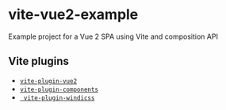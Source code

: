 # vite-vue2-example

Example project for a Vue 2 SPA using Vite and composition API

## Vite plugins

* [`vite-plugin-vue2`](https://github.com/underfin/vite-plugin-vue2)
* [`vite-plugin-components`](https://github.com/antfu/vite-plugin-components)
* [` vite-plugin-windicss`](https://github.com/windicss/vite-plugin-windicss)